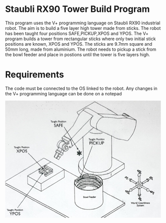 # Staubli RX90 Tower Build Program
 This program uses the V+ programming language on Staubli RX90 industrial robot. The aim is to build a five layer high tower made from sticks. The robot has been taught four positions SAFE,PICKUP,XPOS and YPOS. The V+ program builds a tower from rectangular sticks where only two initial stick positions are known, XPOS and YPOS. The sticks are 9.7mm square and 50mm long, made from aluminium.  The robot needs to pickup a stick from the bowl feeder and place in postions until the tower is five layers high.



# Requirements
The code must be connected to the OS linked to the robot. Any changes in the V+ programming language can be done on a notepad

![diagram](https://github.com/joseashly999/Staubli_towerbuild/blob/main/tower1.png)
